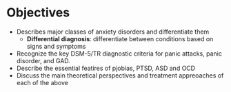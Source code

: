 # Objectives
- Describes major classes of anxiety disorders and differentiate them
	- **Differential diagnosis**: differentiate between conditions based on signs and symptoms
- Recognize the key DSM-5/TR diagnostic criteria for panic attacks, panic disorder, and GAD.
- Describe the essential featires of pjobias, PTSD, ASD and OCD
- Discuss the main theoretical perspectives and treatment appreoaches of each of the above